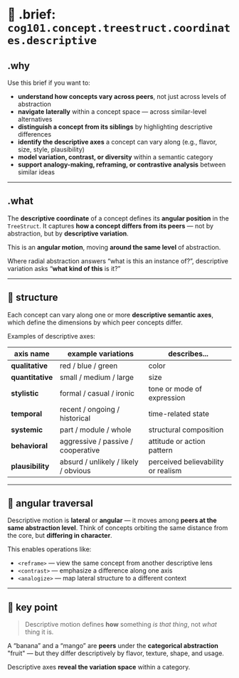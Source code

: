 # 🧭 .brief: `cog101.concept.treestruct.coordinates.descriptive`

## .why
Use this brief if you want to:

- **understand how concepts vary across peers**, not just across levels of abstraction
- **navigate laterally** within a concept space — across similar-level alternatives
- **distinguish a concept from its siblings** by highlighting descriptive differences
- **identify the descriptive axes** a concept can vary along (e.g., flavor, size, style, plausibility)
- **model variation, contrast, or diversity** within a semantic category
- **support analogy-making, reframing, or contrastive analysis** between similar ideas

---

## .what
The **descriptive coordinate** of a concept defines its **angular position** in the `TreeStruct`.
It captures **how a concept differs from its peers** — not by abstraction, but by **descriptive variation**.

This is an **angular motion**, moving **around the same level** of abstraction.

Where radial abstraction answers “what is this an instance of?”,
descriptive variation asks “**what kind of this** is it?”

---

## 🧱 structure

Each concept can vary along one or more **descriptive semantic axes**,
which define the dimensions by which peer concepts differ.

Examples of descriptive axes:

| axis name         | example variations                                | describes...                      |
|-------------------|---------------------------------------------------|-----------------------------------|
| **qualitative**   | red / blue / green                                | color                             |
| **quantitative**  | small / medium / large                            | size                              |
| **stylistic**     | formal / casual / ironic                          | tone or mode of expression        |
| **temporal**      | recent / ongoing / historical                     | time-related state                |
| **systemic**      | part / module / whole                             | structural composition            |
| **behavioral**    | aggressive / passive / cooperative                | attitude or action pattern        |
| **plausibility**  | absurd / unlikely / likely / obvious              | perceived believability or realism|

---

## 🔄 angular traversal

Descriptive motion is **lateral** or **angular** — it moves among **peers at the same abstraction level**.
Think of concepts orbiting the same distance from the core, but **differing in character**.

This enables operations like:

- `<reframe>` — view the same concept from another descriptive lens
- `<contrast>` — emphasize a difference along one axis
- `<analogize>` — map lateral structure to a different context

---

## 📌 key point
> Descriptive motion defines **how** something *is that thing*, not *what* thing it is.

A “banana” and a “mango” are **peers** under the **categorical abstraction** "fruit" —
but they differ descriptively by flavor, texture, shape, and usage.

Descriptive axes **reveal the variation space** within a category.
